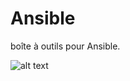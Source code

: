 # Ansible
boîte à outils pour Ansible.


![alt text](https://jf-blog.fr/wp-content/uploads/2018/06/Ansible.png)
